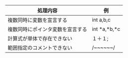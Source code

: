 処理内容 | 例
-|-
複数同時に変数を宣言する | int a,b,c 
複数同時にポインタ変数を宣言する | int *a,*b,*c   
計算式が単体で存在できない | １＋１;
範囲指定のコメントできない | /*~~~~~~*/
